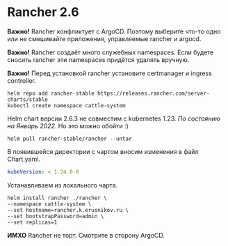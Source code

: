 # Rancher 2.6

**Важно!** Rancher конфликтует с ArgoCD. Поэтому выберите что-то одно или не смешивайте приложения,
управляемые rancher и argocd.

**Важно!** Rancher создаёт много служебных namespaces. Если будете сносить rancher эти namespaces придётся удалять
вручную.

**Важно!** Перед установкой rancher установите certmanager и ingress controller.

    helm repo add rancher-stable https://releases.rancher.com/server-charts/stable
    kubectl create namespace cattle-system

Helm chart версии 2.6.3 не совместим с kubernetes 1.23. _По состоянию на Январь 2022_. Но это можно обойти :)

    helm pull rancher-stable/rancher --untar

В появившейся директории с чартом вносим изменения в файл Chart.yaml.

```yaml
kubeVersion: < 1.24.0-0
```

Устанавливаем из локального чарта.

    helm install rancher ./rancher \
    --namespace cattle-system \
    --set hostname=rancher.k.erusnikov.ru \
    --set bootstrapPassword=admin \
    --set replicas=1

**ИМХО** Rancher не торт. Смотрите в сторону ArgoCD.
